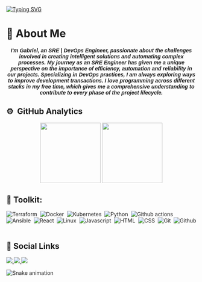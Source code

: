 [![Typing SVG](https://readme-typing-svg.demolab.com?font=Fira+Code&weight=700&size=24&pause=1000&random=false&width=435&lines=Welcome+to+my+profile)](https://git.io/typing-svg)

# 🚀 About Me
<h5 align="center"><font face="Arial">
I'm Gabriel, an SRE | DevOps Engineer, passionate about the challenges involved in creating intelligent solutions and automating complex processes. My journey as an SRE Engineer has given me a unique perspective on the importance of efficiency, automation and reliability in our projects. Specializing in DevOps practices, I am always exploring ways to improve development transactions. I love programming across different stacks in my free time, which gives me a comprehensive understanding to contribute to every phase of the project lifecycle.

</strong></font></h5>



## ⚙️ &nbsp;GitHub Analytics
<div align="center">
  <img height="160em" src="https://github-readme-stats-sigma-five.vercel.app/api?username=Alves0611&show_icons=true&theme=dark&count_private=true"/>
  <img height="160em" src="https://github-readme-stats-sigma-five.vercel.app/api/top-langs/?username=Alves0611&layout=compact&langs_count=7&theme=dark"/>
</div>

## 🧰 Toolkit:
  ![Terraform](https://img.shields.io/badge/-Terraform-010101?style=for-the-badge&logo=terraform&Color=black)&nbsp;
  ![Docker](https://img.shields.io/badge/-Docker-010101?style=for-the-badge&logo=docker&Color=black)&nbsp;
  ![Kubernetes](https://img.shields.io/badge/-kubernetes-010101?style=for-the-badge&logo=kubernetes&Color=black)&nbsp;
  ![Python](https://img.shields.io/badge/-Python-010101?style=for-the-badge&logo=python&Color=black)&nbsp;
  ![Github actions](https://img.shields.io/badge/-github%20actions-010101?style=for-the-badge&logo=githubactions&Color=black)&nbsp;
  ![Ansible](https://img.shields.io/badge/-ansible-010101?style=for-the-badge&logo=ansible&Color=black)&nbsp;
  ![React](https://img.shields.io/badge/-npm-010101?style=for-the-badge&logo=npm&Color=black)&nbsp;
  ![Linux](https://img.shields.io/badge/-linux-010101?style=for-the-badge&logo=linux&Color=black)&nbsp;
  ![Javascript](https://img.shields.io/badge/-javascript-010101?style=for-the-badge&logo=javascript&Color=black)&nbsp;
  ![HTML](https://img.shields.io/badge/-html-010101?style=for-the-badge&logo=html5&Color=black)&nbsp;
  ![CSS](https://img.shields.io/badge/-css-010101?style=for-the-badge&logo=css3&Color=black)&nbsp;
  ![Git](https://img.shields.io/badge/-git-010101?style=for-the-badge&logo=git&Color=black)&nbsp;
  ![Github](https://img.shields.io/badge/-github-010101?style=for-the-badge&logo=github&Color=black)&nbsp;
  

## 🔗 Social Links
  <div> 
  <a href="https://www.instagram.com/gzinn7/" target="_blank">
    <img src="https://img.shields.io/badge/-Instagram-%23E4405F?style=for-the-badge&logo=instagram&logoColor=white" target="_blank" />
  </a>

  <a href="https://www.linkedin.com/in/gabrielalvesss/" target="_blank">
    <img src="https://img.shields.io/badge/-LinkedIn-%230077B5?style=for-the-badge&logo=linkedin&logoColor=white" target="_blank" />
  </a> 

  <a href="https://web.whatsapp.com/send?l=en&phone=+55 11956949234" target="_blank">
    <img src="https://img.shields.io/badge/WhatsApp-25D366?style=for-the-badge&logo=whatsapp&logoColor=white" target="_blank" />
  </a>
</div>


![Snake animation](https://github.com/LuigiGF/LuigiGF/blob/output/github-contribution-grid-snake.svg)

